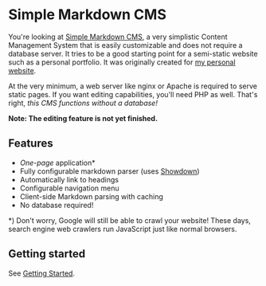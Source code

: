 # Simple Markdown CMS

You're looking at [Simple Markdown CMS][github], a very simplistic Content Management System that is easily customizable and does not require a database server. It tries to be a good starting point for a semi-static website such as a personal portfolio. It was originally created for [my personal website][personal].

At the very minimum, a web server like nginx or Apache is required to serve static pages. If you want editing capabilities, you'll need PHP as well. That's right, *this CMS functions without a database!*

**Note: The editing feature is not yet finished.**

## Features

- *One-page* application*
- Fully configurable markdown parser (uses [Showdown][showdown])
- Automatically link to headings
- Configurable navigation menu
- Client-side Markdown parsing with caching
- No database required!

*) Don't worry, Google will still be able to crawl your website! These days, search engine web crawlers run JavaScript just like normal browsers.

## Getting started

See [Getting Started][gettingstarted].

[github]:           https://github.com/JochemKuijpers/SimpleMarkdownCMS
[personal]:         https://jochemkuijpers.nl
[showdown]:         http://showdownjs.com
[gettingstarted]:   public/pages/getting-started.md
